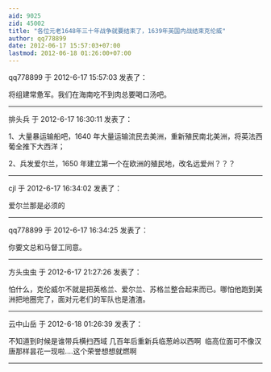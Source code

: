```yaml
---
aid: 9025
zid: 45002
title: "各位元老1648年三十年战争就要结束了，1639年英国内战结束克伦威"
author: qq778899
date: 2012-06-17 15:57:03+07:00
lastmod: 2012-06-18 01:26:00+07:00
---
```


qq778899 于 2012-6-17 15:57:03 发表了：

将组建常惫军。我们在海南吃不到肉总要喝口汤吧。

---

排头兵 于 2012-6-17 16:30:11 发表了：

1、大量暴运输船吧，1640 年大量运输流民去美洲，重新殖民南北美洲，将英法西葡全推下大西洋；

2、兵发爱尔兰，1650 年建立第一个在欧洲的殖民地，改名远爱州？？？

---

cjl 于 2012-6-17 16:34:02 发表了：

爱尔兰那是必须的

---

qq778899 于 2012-6-17 16:34:25 发表了：

你要文总和马督工同意。

---

方头虫虫 于 2012-6-17 21:27:26 发表了：

怕什么，克伦威尔不就是把英格兰、爱尔兰、苏格兰整合起来而已。哪怕他跑到美洲把地圈完了，面对元老们的军队也是渣渣。

---

云中山岳 于 2012-6-18 01:26:39 发表了：

不知道到时候是谁带兵横扫西域 几百年后重新兵临葱岭以西啊&nbsp;&nbsp;临高位面可不像汉唐那样昙花一现啦....这个荣誉想想就燃啊

---
